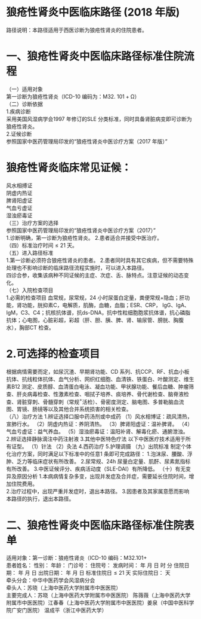 # 狼疮性肾炎中医临床路径 (2018 年版)  
路径说明：本路径适用于西医诊断为狼疮性肾炎的住院患者。  
# 一、狼疮性肾炎中医临床路径标准住院流程  
（一）适用对象  
第一诊断为狼疮性肾炎（ICD-10 编码为：$\mathrm{M32.~}101+\mathrm{\Omega}$）  
（二）诊断依据  
1.疾病诊断  
采用美国风湿病学会1997 年修订的SLE 分类标准，同时具备肾脏病变即可诊断为狼疮性肾炎。  
2.证候诊断  
参照国家中医药管理局印发的“狼疮性肾炎中医诊疗方案（2017 年版）”  
# 狼疮性肾炎临床常见证候：  
风水相搏证  
阴虚内热证  
脾肾阳虚证  
气血亏虚证  
湿浊瘀毒证  
（三）治疗方案的选择  
参照国家中医药管理局印发的“狼疮性肾炎中医诊疗方案（2017）”  
1.诊断明确，第一诊断为狼疮性肾炎。 2.患者适合并接受中医治疗。  
（四）标准治疗时间${\leqslant}21$ 天。  
（五）进入路径标准  
1.第一诊断必须符合狼疮性肾炎的患者。 2.患者同时具有其它疾病，但不需要特殊处理也不影响诊断的临床路径流程实施时，可以进入本路径。  
四诊合参，收集该病种不同证候的主症、次症、舌、脉特点。注意证候的动态变化。  
（七）入院检查项目  
1.必需的检查项目 血常规，尿常规，24 小时尿蛋白定量，粪便常规+隐血；肝功能，肾功能，胱抑素C，电解质，肌酶，血糖，血脂；ESR、CRP， IgG、IgA、IgM，C3、C4；抗核抗体谱，抗ds-DNA，抗中性粒细胞胞浆抗体谱，抗心磷脂抗体；心电图，心脏彩超，彩超（肝、胆、胰、脾、肾、输尿管、膀胱、胸腹水），胸部CT 检查。  
# 2.可选择的检查项目  
根据病情需要而定，如尿沉渣、早期肾功能、CD 系列、抗CCP、RF、抗血小板抗体、抗线粒体抗体、血气分析、网织红细胞、血清铁、铁蛋白、叶酸测定、维生素B12 测定、皮质醇、血清蛋白电泳、凝血功能、甲状腺功能、餐后血糖、肿瘤筛查、肝炎病毒检查、性激素检查、咽拭子培养、痰培养、骨代谢检查、脑脊液检查、肾脏穿刺、骨髓穿刺（常规$^+$活检）、骨密度测定、脑电图、多普勒脑血流图、胃镜、肠镜等以及其他合并系统损害的相关检查。  
（八）治疗方法 1.辨证选择口服中药汤剂或中成药  （1）风水相博证：疏风清热，宣肺行水。 （2）阴虚内热证：养阴清热。  （3）脾肾阳虚证：温补脾肾。 （4）气血亏虚证：益气养血。 （5）湿浊瘀毒证：温阳补肾、解毒化瘀、通腑泄浊。 2.辨证选择静脉滴注中药注射液  3.其他中医特色疗法 以下中医医疗技术适用于所有证型。 （1）针法 （2）灸法 4.西药治疗  5.护理调摄 （九）出院标准 制定个体化治疗方案，同时满足以下标准中的任意1 条即可完成路径： 1.泡沫尿、腰酸、浮肿、乏力等临床症状有所改善。 2.尿常规、24h 尿量白定量、肌酐、尿素氮指标有所改善。 3.中医证候评分、疾病活动度（SLE-DAI）有所降低。 （十）有无变异及原因分析 1.本病病情复杂多变，出现并发症及合并症，需要延长住院时间，增加住院费用。  
2.治疗过程中，出现严重并发症时，退出本路径。 3.因患者及其家属意愿而影响本路径的执行，退出本路径。  
# 二、狼疮性肾炎中医临床路径标准住院表单  
适用对象：第一诊断：狼疮性肾炎（ICD-10 编码：$\mathrm{M32.101+}$  
患者姓名：          性别：    年龄：    门诊号：         住院号：            发病时间：   年  月  日  时  分  住院日期：   年  月  日 出院日期：   年  月   日 标准住院日${\leqslant}21$ 天               实际住院日：    天  
牵头分会：中华中医药学会风湿病分会  
牵头人：苏晓（上海中医药大学附属市中医医院）  
主要完成人：苏晓（上海中医药大学附属市中医医院） 陈薇薇（上海中医药大学附属市中医医院）江春春（上海中医药大学附属市中医医院）姜泉（中国中医科学院广安门医院） 温成平（浙江中医药大学）  